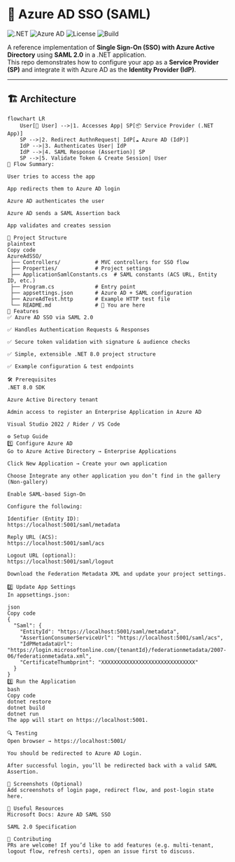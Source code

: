 # 🔐 Azure AD SSO (SAML)

![.NET](https://img.shields.io/badge/.NET-8.0-blueviolet?logo=dotnet)
![Azure AD](https://img.shields.io/badge/Azure%20AD-SSO-blue?logo=microsoftazure)
![License](https://img.shields.io/badge/license-MIT-green)
![Build](https://github.com/Vivan-23/AzureAdSSO/actions/workflows/dotnet.yml/badge.svg)

A reference implementation of **Single Sign-On (SSO) with Azure Active Directory** using **SAML 2.0** in a .NET application.  
This repo demonstrates how to configure your app as a **Service Provider (SP)** and integrate it with Azure AD as the **Identity Provider (IdP)**.

---

## 🏗️ Architecture

```mermaid
flowchart LR
    User[👩 User] -->|1. Accesses App| SP[📦 Service Provider (.NET App)]
    SP -->|2. Redirect AuthnRequest| IdP[☁️ Azure AD (IdP)]
    IdP -->|3. Authenticates User| IdP
    IdP -->|4. SAML Response (Assertion)| SP
    SP -->|5. Validate Token & Create Session| User
🔑 Flow Summary:

User tries to access the app

App redirects them to Azure AD login

Azure AD authenticates the user

Azure AD sends a SAML Assertion back

App validates and creates session

📂 Project Structure
plaintext
Copy code
AzureAdSSO/
 ├── Controllers/           # MVC controllers for SSO flow
 ├── Properties/            # Project settings
 ├── ApplicationSamlConstants.cs  # SAML constants (ACS URL, Entity ID, etc.)
 ├── Program.cs             # Entry point
 ├── appsettings.json       # Azure AD + SAML configuration
 ├── AzureAdTest.http       # Example HTTP test file
 └── README.md              # 📖 You are here
🚀 Features
✅ Azure AD SSO via SAML 2.0

✅ Handles Authentication Requests & Responses

✅ Secure token validation with signature & audience checks

✅ Simple, extensible .NET 8.0 project structure

✅ Example configuration & test endpoints

🛠️ Prerequisites
.NET 8.0 SDK

Azure Active Directory tenant

Admin access to register an Enterprise Application in Azure AD

Visual Studio 2022 / Rider / VS Code

⚙️ Setup Guide
1️⃣ Configure Azure AD
Go to Azure Active Directory → Enterprise Applications

Click New Application → Create your own application

Choose Integrate any other application you don’t find in the gallery (Non-gallery)

Enable SAML-based Sign-On

Configure the following:

Identifier (Entity ID):
https://localhost:5001/saml/metadata

Reply URL (ACS):
https://localhost:5001/saml/acs

Logout URL (optional):
https://localhost:5001/saml/logout

Download the Federation Metadata XML and update your project settings.

2️⃣ Update App Settings
In appsettings.json:

json
Copy code
{
  "Saml": {
    "EntityId": "https://localhost:5001/saml/metadata",
    "AssertionConsumerServiceUrl": "https://localhost:5001/saml/acs",
    "IdPMetadataUrl": "https://login.microsoftonline.com/{tenantId}/federationmetadata/2007-06/federationmetadata.xml",
    "CertificateThumbprint": "XXXXXXXXXXXXXXXXXXXXXXXXXXXXXX"
  }
}
3️⃣ Run the Application
bash
Copy code
dotnet restore
dotnet build
dotnet run
The app will start on https://localhost:5001.

🔍 Testing
Open browser → https://localhost:5001/

You should be redirected to Azure AD Login.

After successful login, you’ll be redirected back with a valid SAML Assertion.

📸 Screenshots (Optional)
Add screenshots of login page, redirect flow, and post-login state here.

📖 Useful Resources
Microsoft Docs: Azure AD SAML SSO

SAML 2.0 Specification

🤝 Contributing
PRs are welcome! If you’d like to add features (e.g. multi-tenant, logout flow, refresh certs), open an issue first to discuss.
